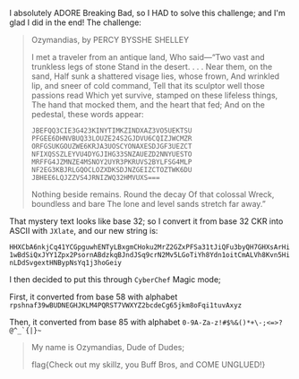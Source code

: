 I absolutely ADORE Breaking Bad, so I HAD to solve this challenge; and I'm glad I did in the end!
The challenge: 

> Ozymandias, by PERCY BYSSHE SHELLEY
>
> I met a traveler from an antique land, Who said—“Two vast and trunkless legs of stone Stand in the desert. . . . Near them, on the sand, Half sunk a shattered visage lies, whose frown, And wrinkled lip, and sneer of cold command, Tell that its sculptor well those passions read Which yet survive, stamped on these lifeless things, The hand that mocked them, and the heart that fed; And on the pedestal, these words appear:
>
> ```JBEFQQ3CIE3G423KINYTIMKZINDXAZ3VO5UEKTSU PFGEE6DHNVBUQ33LOUZE24S2GJDVU6CQIZJWCMZR ORFGSUKGOUZWE6KRJA3UOSCYONAXESDJGF3UEZCT NFIXQSSZLEYVU4DYGJIHG33SNZAUEZD2NNYUESTO MRFFG4JZMNZE4MSNOY2UYR3PKRUVS2BYLFSG4MLP NF2EG3KBJRLGQOCLOZXDKSDJNZGEIZCTOZTWK6DU JBHEE6LQJZZVS4JRNIZWQ32HMVUXS===```
>
> Nothing beside remains. Round the decay Of that colossal Wreck, boundless and bare The lone and level sands stretch far away.”


That mystery text looks like base 32; so I convert it from base 32 CKR into ASCII with ```JXlate```, and our new string is:

```HHXCbA6nkjCq41YCGpguwhENTyLBxgmCHoku2MrZ2GZxPFSa31tJiQFu3byQH7GHXsArHi1wBdSiQxJYY1Zpx2PsornABdzkqBJndJSq9crN2Mv5LGoTiYh8Ydn1oitCmALVh8Kvn5HinLDdSvgextHNBypNsYq1j3hoGeiy```

I then decided to put this through ```CyberChef``` Magic mode; 

First, it converted from base 58 with alphabet ```rpshnaf39wBUDNEGHJKLM4PQRST7VWXYZ2bcdeCg65jkm8oFqi1tuvAxyz```

Then, it converted from base 85 with alphabet ```0-9A-Za-z!#$%&()*+\-;<=>?@^_`{|}~```


>My name is Ozymandias, Dude of Dudes;
>
>flag{Check out my skillz, you Buff Bros, and COME UNGLUED!}